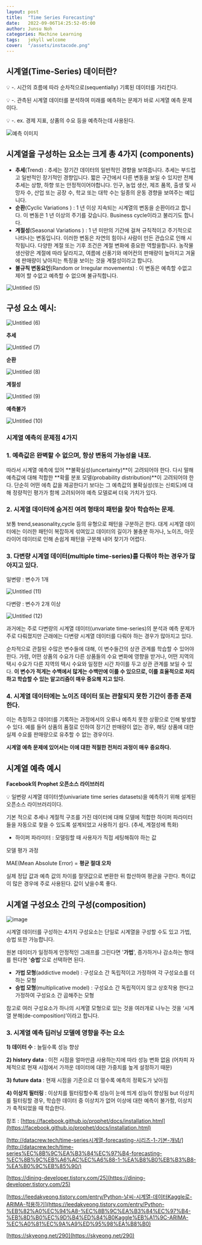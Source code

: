 ```yaml
---
layout: post
title:  "Time Series Forecasting"
date:   2022-09-06T14:25:52-05:00
author: Junsu Noh
categories: Machine Learning
tags:	jekyll welcome
cover:  "/assets/instacode.png"
---
```




## 시계열(Time-Series) 데이터란?

<aside>
💡 -. 시간의 흐름에 따라 순차적으로(sequentially) 기록된 데이터를 가리킨다.

💡 -. 관측된 시계열 데이터를 분석하여 미래를 예측하는 문제가 바로 시계열 예측 문제이다.

💡 -. ex. 경제 지표, 상품의 수요 등을 예측하는데 사용된다.

</aside>

![예측 이미지](https://user-images.githubusercontent.com/90672736/188826230-6011e411-cefe-4895-adfa-0a927639908a.png)

## 시계열을 구성하는 요소는 크게 총 4가지 (****components)****

- **추세**(Trend) : 추세는 장기간 데이터의 일반적인 경향을 보여줍니다. 추세는 부드럽고 일반적인 장기적인 경향입니다. 짧은 구간에서 다른 변동을 보일 수 있지만 전체 추세는 상향, 하향 또는 안정적이어야합니다. 인구, 농업 생산, 제조 품목, 출생 및 사망자 수, 산업 또는 공장 수, 학교 또는 대학 수는 일종의 운동 경향을 보여주는 예입니다.
- **순환**(Cyclic Variations ) : 1 년 이상 지속되는 시계열의 변동을 순환이라고 합니다. 이 변동은 1 년 이상의 주기를 갖습니다. Business cycle이라고 불리기도 합니다.
- **계절성**(Seasonal Variations ) : 1 년 미만의 기간에 걸쳐 규칙적이고 주기적으로 나타나는 변동입니다. 이러한 변동은 자연의 힘이나 사람이 만든 관습으로 인해 시작됩니다. 다양한 계절 또는 기후 조건은 계절 변화에 중요한 역할을합니다. 농작물 생산량은 계절에 따라 달라지고, 여름에 선풍기와 에어컨의 판매량이 높아지고 겨울에 판매량이 낮아지는 특징을 보이는 것을 계절성이라고 합니다.
- **불규칙 변동요인**(Random or Irregular movements) : 이 변동은 예측할 수없고 제어 할 수없고 예측할 수 없으며 불규칙합니다.

![Untitled (5)](https://user-images.githubusercontent.com/90672736/188826388-8019f7c8-10d1-4f9d-8755-4efb6710d19b.png)

## 구성 요소 예시:

![Untitled (6)](https://user-images.githubusercontent.com/90672736/188826512-f49a88b5-cff9-4541-ac90-7be16986f50d.png)

**추세**

![Untitled (7)](https://user-images.githubusercontent.com/90672736/188826650-d39e7df5-8f48-4b11-b3ea-f99805701a5c.png)

**순환**

![Untitled (8)](https://user-images.githubusercontent.com/90672736/188826734-0e2f9d1f-9629-408e-8b88-280e6511f215.png)

**계절성**

![Untitled (9)](https://user-images.githubusercontent.com/90672736/188826795-2ade765f-e2b3-42e6-9592-ea7d16c5f36e.png)

**예측불가**

![Untitled (10)](https://user-images.githubusercontent.com/90672736/188826835-93c88db7-c67f-4450-8b2f-f577ac1dba1f.png)

### 시계열 예측의 문제점 4가지

### 1. 예측값은 완벽할 수 없으며, 항상 변동의 가능성을 내포.

따라서 시계열 예측에 있어 **불확실성(uncertainty)**이 고려되어야 한다. 다시 말해 예측값에 대해 적합한 **확률 분포 모델(probability distribution)**이 고려되어야 한다. 단순히 어떤 에측 값을 제공한다기 보다는 그 예측값의 불확실성(또는 신뢰도)에 대해 정량적인 평가가 함께 고려되어야 예측 모델로써 더욱 가치가 있다.

### 2. 시계열 데이터에 숨겨진 여려 형태의 패턴을 찾아 학습하는 문제.

보통 trend,seasonality,cycle 등의 유형으로 패턴을 구분하곤 한다. 대게 시계열 데이터에는 이러한 패턴이 복잡하게 섞여있고 데이터의 길이가 불충분 하거나, 노이즈, 아웃라이어 데이터로 인해 손쉽게 패턴을 구분해 내어 찾기가 어렵다.

### 3. 다변량 시계열 데이터(multiple time-series)를 다뤄야 하는 경우가 많아지고 있다.

일변량 : 변수가 1개

![Untitled (11)](https://user-images.githubusercontent.com/90672736/188826921-4a134fa6-9665-4323-a9cf-7f85d1715485.png)

다변량 : 변수가 2개 이상

![Untitled (12)](https://user-images.githubusercontent.com/90672736/188826983-2b36f6dc-1ed0-4c9e-b53a-e791e806087d.png)

과거에는 주로 다변량의 시계열 데이터(unvariate time-series)의 분석과 예측 문제가 주로 다뤄졌지만 근래에는 다변량 시계열 데이터를 다뤄야 하는 경우가 많아지고 있다.

순차적으로 관찰된 수많은 변수들에 대해, 이 변수들간의 상관 관계를 학습할 수 있어야 한다. 가령, 어떤 상품의 수요가 다른 상품들의 수요 변화에 영향을 받거나, 어떤 지역의 택시 수요가 다른 지역의 택시 수요와 일정한 시간 차이를 두고 상관 관계를 보일 수 있다. **이 변수가 적게는 수백에서 많게는 수백만에 이를 수 있으므로, 이를 효율적으로 처리하고 학습할 수 있는 알고리즘이 매우 중요해 지고 있다.**

### 4. 시계열 데이터에는 노이즈 데이터 또는 관찰되지 못한 기간이 종종 존재한다.

이는 측정하고 데이터를 기록하는 과정에서의 오류나 예측치 못한 상황으로 인해 발생할 수 있다. 예를 들어 상품의 품절로 인하여 장기간 판매량이 없는 경우, 해당 상품에 대한 실제 수요를 판매량으로 유추할 수 없는 경우이다.

**시계열 예측 문제에 있어서는 이에 대한 적절한 전처리 과정이 매우 중요하다.**

## 시계열 예측 예시

**Facebook의 Prophet 오픈소스 라이브러리**

<aside>
💡 일변량 시계열 데이터셋(univariate time series datasets)을 예측하기 위해 설계된 오픈소스 라이브러리이다.

기본 적으로 추세나 계절적 구조를 가진 데이터에 대해 모델에 적합한 하이퍼 파라미터들을 자동으로 찾을 수 있도록 설계되었고 사용하기 쉽다. (추세, 계절성에 특화)

</aside>

- 하이퍼 파라미터 : 모델링할 때 사용자가 직접 세팅해줘야 하는 값

모델 평가 과정

MAE(Mean Absolute Error) = **평균 절대 오차**

실제 정답 값과 예측 값의 차이를 절댓값으로 변환한 뒤 합산하여 평균을 구한다. 특이값이 많은 경우에 주로 사용된다. 값이 낮을수록 좋다.

## **시계열 구성요소 간의 구성(composition)**

![image](https://user-images.githubusercontent.com/90672736/188827051-29f3822e-e1ba-4e24-8b10-dd2cdc883d09.png)

시계열 데이터를 구성하는 4가지 구성요소는 단일로 시계열을 구성할 수도 있고 가법, 승법 또한 가능합니다.

원본 데이터가 일정하게 안정적인 그래프를 그린다면 '**가법**', 증가하거나 감소하는 형태를 띈다면 '**승법**'으로 선택하면 된다.

- **가법 모형**(addictive model) : 구성요소 간 독립적이고 가정하여 각 구성요소를 더하는 모형
- **승법 모형**(multiplicative model) : 구성요소 간 독립적이지 않고 상호작용 한다고 가정하여 구성요소 간 곱해주는 모형

참고로 여러 구성요소가 하나의 시계열 모형으로 있는 것을 여러개로 나누는 것을 ‘시계열 분해(de-composition)’이라고 합니다.

### **3. 시계열 예측 딥러닝 모델에 영향을 주는 요소**

**1) 데이터 수** : 늘릴수록 성능 향상

**2) history data** : 이전 시점을 얼마만큼 사용하는지에 따라 성능 변화 없음 (어차피 자체적으로 현재 시점에서 가까운 데이터에 대한 가중치를 높게 설정하기 때문)

**3) future data** : 현재 시점을 기준으로 더 멀수록 예측의 정확도가 낮아짐

**4) 이상치 필터링** : 이상치를 필터링할수록 성능이 눈에 띄게 성능이 향상됨 but 이상치를 필터링할 경우, 학습한 데이터 중 이상치가 없어 이상에 대한 예측이 불가함, 이상치가 축적되었을 때 학습한다.

참조 : [https://facebook.github.io/prophet/docs/installation.html](https://facebook.github.io/prophet/docs/installation.html)

[http://datacrew.tech/time-series시계열-forecasting-시리즈-1-기본-개념/](http://datacrew.tech/time-series%EC%8B%9C%EA%B3%84%EC%97%B4-forecasting-%EC%8B%9C%EB%A6%AC%EC%A6%88-1-%EA%B8%B0%EB%B3%B8-%EA%B0%9C%EB%85%90/)

[https://dining-developer.tistory.com/25](https://dining-developer.tistory.com/25)

[https://leedakyeong.tistory.com/entry/Python-날씨-시계열-데이터Kaggle로-ARIMA-적용하기](https://leedakyeong.tistory.com/entry/Python-%EB%82%A0%EC%94%A8-%EC%8B%9C%EA%B3%84%EC%97%B4-%EB%8D%B0%EC%9D%B4%ED%84%B0Kaggle%EB%A1%9C-ARIMA-%EC%A0%81%EC%9A%A9%ED%95%98%EA%B8%B0)

[https://skyeong.net/290](https://skyeong.net/290)







